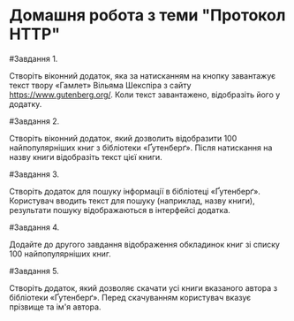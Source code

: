 # Домашня робота з теми "Протокол HTTP"

#Завдання 1.

Створіть віконний додаток, яка за натисканням на кнопку 
завантажує текст твору «Гамлет» Вільяма Шекспіра з сайту 
https://www.gutenberg.org/.
Коли текст завантажено, відобразіть його у додатку. 

#Завдання 2.

Створіть віконний додаток, який дозволить відобразити 100 
найпопулярніших книг з бібліотеки «Ґутенберґ». Після натискання 
на назву книги відобразіть текст цієї книги.

#Завдання 3.

Створіть додаток для пошуку інформації в бібліотеці «Ґутенберґ». 
Користувач вводить текст для пошуку (наприклад, назву книги), 
результати пошуку відображаються в інтерфейсі додатка.

#Завдання 4.

Додайте до другого завдання відображення обкладинок книг зі
списку 100 найпопулярніших книг.

#Завдання 5.

Створіть додаток, який дозволяє скачати усі книги вказаного 
автора з бібліотеки «Ґутенберґ». Перед скачуванням користувач 
вказує прізвище та ім'я автора.
